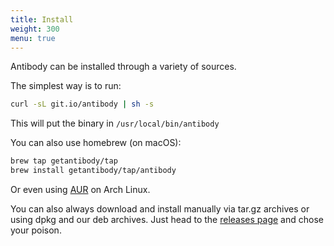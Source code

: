 ```yaml
---
title: Install
weight: 300
menu: true
---
```


Antibody can be installed through a variety of sources.

The simplest way is to run:

```sh
curl -sL git.io/antibody | sh -s
```

This will put the binary in `/usr/local/bin/antibody`

You can also use homebrew (on macOS):

```sh
brew tap getantibody/tap
brew install getantibody/tap/antibody
```

Or even using [AUR](https://aur.archlinux.org/packages/antibody/) on Arch Linux.

You can also always download and install manually via tar.gz archives or
using dpkg and our deb archives. Just head to the
[releases page](https://github.com/getantibody/antibody/releases) and chose
your poison.
